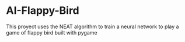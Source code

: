 # AI-Flappy-Bird
This proyect uses the NEAT algorithm to train a neural network to play a game of flappy bird built with pygame
